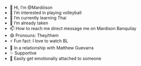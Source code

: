 - 👋 Hi, I’m @Mardiiison
- 👀 I’m interested in playing volleyball 
- 🌱 I’m currently learning Thai
- 💞️ I’m already taken
- 📫 How to reach me direct message me on Mardison Banquilay
- 😄 Pronouns: They/them
- ⚡ Fun fact: I love to watch BL
- 🩷 In a relationship with Matthew Guevarra
- ✨ Supportive
- 🚩 Easily get emotionally attached to someone 

